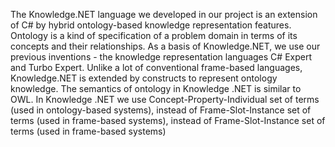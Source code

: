 The Knowledge.NET language we developed in our project is an extension of C# by hybrid ontology-based knowledge representation features. Ontology is a kind of specification of a problem domain in terms of its concepts and their relationships. As a basis of Knowledge.NET, we use our previous inventions - the knowledge representation languages C# Expert and Turbo Expert. Unlike a lot of conventional frame-based languages, Knowledge.NET is extended by constructs to represent ontology knowledge. The semantics of ontology in Knowledge .NET is similar to OWL. In Knowledge .NET we use Concept-Property-Individual set of terms (used in ontology-based systems), instead of Frame-Slot-Instance set of terms (used in frame-based systems), instead of Frame-Slot-Instance set of terms (used in frame-based systems)
